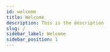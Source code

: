 ```yaml
---
id: welcome
title: Welcome
description: This is the description
slug: /
sidebar_label: Welcome
sidebar_position: 1
---
```

